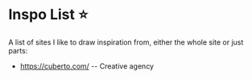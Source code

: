 # Inspo List   :star:

A list of sites I like to draw inspiration from, either the whole site or just parts:

 - https://cuberto.com/ -- Creative agency
